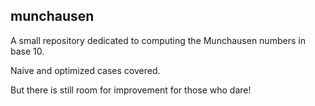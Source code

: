 ## munchausen

A small repository dedicated to computing the Munchausen numbers in base 10.

Naive and optimized cases covered.

But there is still room for improvement for those who dare!
